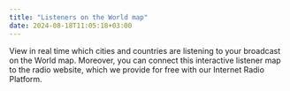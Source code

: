 ```yaml
---
title: "Listeners on the World map"
date: 2024-08-18T11:05:18+03:00
---
```


View in real time which cities and countries are listening to your broadcast on the World map. Moreover, you can connect this interactive listener map to the radio website, which we provide for free with our Internet Radio Platform.